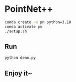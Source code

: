 # PointNet++

```bash
conda create -n pn python=3.10
conda activate pn
./setup.sh
```

## Run

```bash
python demo.py
```

## Enjoy it~
